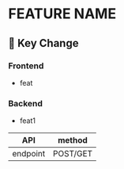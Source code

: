 # FEATURE NAME
## 🔑 Key Change 
### Frontend
- feat

### Backend
- feat1

|API| method|
|---|:---:|
|endpoint|POST/GET|
